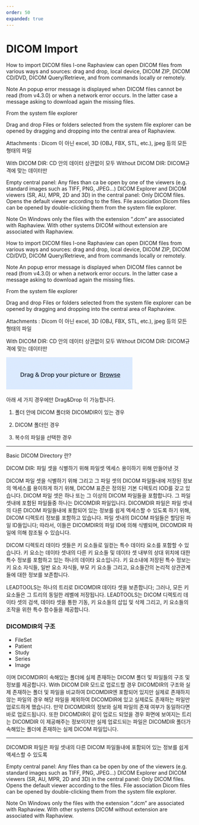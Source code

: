 ```yaml
---
order: 50
expanded: true
---
```



# DICOM Import

How to import DICOM files
I-one Raphaview can open DICOM files from various ways and sources: drag and drop, local device, DICOM ZIP, DICOM CD/DVD, DICOM Query/Retrieve, and from commands locally or remotely.

 Note
An popup error message is displayed when DICOM files cannot be read (from v4.3.0) or when a network error occurs. In the latter case a message asking to download again the missing files.

From the system file explorer

Drag and drop
Files or folders selected from the system file explorer can be opened by dragging and dropping into the central area of Raphaview.


Attachments : Dicom 이 아닌 excel,  3D (OBJ, FBX, STL, etc.), jpeg 등의 모든 형태의 파일


With DICOM DIR: CD 안의 데이터 상관없이 모두
Without DICOM DIR: DICOM규격에 맞는 데이터만


Empty central panel: Any files than ca be open by one of the viewers (e.g. standard images such as TIFF, PNG, JPEG…)
DICOM Explorer and DICOM viewers (SR, AU, MPR, 2D and 3D) in the central panel: Only DICOM files. Opens the default viewer according to the files.
File association
Dicom files can be opened by double-clicking them from the system file explorer.

 Note
On Windows only the files with the extension “.dcm” are associated with Raphaview. With other systems DICOM without extension are associated with Raphaview.



How to import DICOM files
I-one Raphaview can open DICOM files from various ways and sources: drag and drop, local device, DICOM ZIP, DICOM CD/DVD, DICOM Query/Retrieve, and from commands locally or remotely.

 Note
An popup error message is displayed when DICOM files cannot be read (from v4.3.0) or when a network error occurs. In the latter case a message asking to download again the missing files.

From the system file explorer

Drag and drop
Files or folders selected from the system file explorer can be opened by dragging and dropping into the central area of Raphaview.


Attachments : Dicom 이 아닌 excel,  3D (OBJ, FBX, STL, etc.), jpeg 등의 모든 형태의 파일

With DICOM DIR: CD 안의 데이터 상관없이 모두
Without DICOM DIR: DICOM규격에 맞는 데이터만

![](dragdrop.png)

아래 세 가지 경우에만 Drag&Drop 이 가능합니다.

1. 폴더 안에 DICOM 폴더와 DICOMDIR이 있는 경우 

2. DICOM 폴더인 경우

3. 복수의 파일을 선택한 경우


------

Basic DICOM Directory 란?


DICOM DIR: 파일 셋을 식별하기 위해 파일셋 엑세스 용이하기 위해 만들어낸 것

DICOM 파일 셋을 식별하기 위해 그리고 그 파일 셋의 DICOM 파일들내에 저장된 정보의 엑세스를 용이하게 하기 위해, DICOM 표준은 정의된 기본 디렉토리 IOD를 갖고 있습니다. DICOM 파일 셋은 하나 또는 그 이상의 DICOM 파일들을 포함합니다. 그 파일 셋내에 포함된 파일들중 하나는 DICOMDIR 파일입니다. DICOMDIR 파일은 파일 셋내의 다른 DICOM 파일들내에 포함되어 있는 정보를 쉽게 엑세스할 수 있도록 하기 위해, DICOM 디렉토리 정보를 포함하고 있습니다. 파일
셋내의 DICOM 파일들은 할당된 파일 ID들입니다; 따라서, 이들은 DICOMDIR의 파일 ID에 의해 식별되며, DICOMDIR 파일에 의해 참조될 수 있습니다.

DICOM 디렉토리 데이타 셋들은 키 요소들로 일컫는 특수 데이타 요소를 포함할 수 있습니다. 키 요소는 데이타 셋내의 다른 키 요소들 및 데이타 셋 내부의 상대 위치에 대한 특수 정보를 포함하고 있는 하나의 데이타 요소입니다. 키 요소내에 저장된 특수 정보는 키 요소 자식들, 일반 요소 자식들, 부모 키 요소들 그리고, 요소들간의 논리적 상관관계들에 대한 정보를 보존합니다.

LEADTOOLS는 하나의 트리로 DICOMDIR 데이타 셋을 보존합니다; 그러나, 모든 키 요소들은 그 트리의 동일한 레벨에 저장됩니다. LEADTOOLS는 DICOM 디렉토리 데이타 셋의 검색, 데이타 셋을 통한 기동, 키 요소들의 삽입 및 삭제 그리고, 키 요소들의 조작을 위한 특수 함수들을 제공합니다.


### DICOMDIR의 구조

- FileSet
- Patient
- Study
- Series
- Image

이며 DICOMDIR이 속해있는 폴더에 실제 존재하는 DICOM 폴더 및 파일들의 구조 및 정보를 제공합니다. With DICOM DIR 모드로 업로드할 경우 DICOMDIR의 구조와 실제 존재하는 폴더 및 파일을 비교하여 DICOMDIR엔 포함되어 있지만 실제로 존재하지 않는 파일의 경우 해당 파일을 제외하여 DICOMDIR에 있고 실제로도 존재하는 파일만 업로드하게 했습니다. 만약 DICOMDIR의 정보와 실제 파일의 존재 여부가 동일하다면 바로 업로드됩니다. 또한 DICOMDIR이 같이 업로드 되었을 경우 화면에 보여지는 트리는 DICOMDIR 이 제공해주는 정보이지만 실제 업로드되는 파일은 DICOMDIR 폴더가 속해있는 폴더에 존재하는 실제 DICOM 파일입니다.

-----

 DICOMDIR 파일은 파일 셋내의 다른 DICOM 파일들내에 포함되어 있는 정보를 쉽게 엑세스할 수 있도록 

Empty central panel: Any files than ca be open by one of the viewers (e.g. standard images such as TIFF, PNG, JPEG…)
DICOM Explorer and DICOM viewers (SR, AU, MPR, 2D and 3D) in the central panel: Only DICOM files. Opens the default viewer according to the files.
File association
Dicom files can be opened by double-clicking them from the system file explorer.

 Note
On Windows only the files with the extension “.dcm” are associated with Raphaview. With other systems DICOM without extension are associated with Raphaview.







